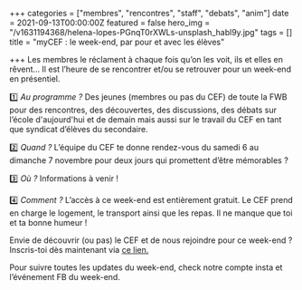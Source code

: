 +++
categories = ["membres", "rencontres", "staff", "debats", "anim"]
date = 2021-09-13T00:00:00Z
featured = false
hero_img = "/v1631194368/helena-lopes-PGnqT0rXWLs-unsplash_habl9y.jpg"
tags = []
title = "myCEF : le week-end, par pour et avec les élèves"

+++
Les membres le réclament à chaque fois qu’on les voit, ils et elles en rêvent… Il est l’heure de se rencontrer et/ou se retrouver pour un week-end en présentiel.

1️⃣ _Au programme ?_ Des jeunes (membres ou pas du CEF) de toute la FWB pour des rencontres, des découvertes, des discussions, des débats sur l’école d'aujourd'hui et de demain mais aussi sur le travail du CEF en tant que syndicat d’élèves du secondaire.

2️⃣ _Quand ?_ L’équipe du CEF te donne rendez-vous du samedi 6 au dimanche 7 novembre pour deux jours qui promettent d’être mémorables ?

3️⃣ _Où ?_ Informations à venir !

4️⃣ _Comment ?_ L’accès à ce week-end est entièrement gratuit. Le CEF prend en charge le logement, le transport ainsi que les repas. Il ne manque que toi et ta bonne humeur !

Envie de découvrir (ou pas) le CEF et de nous rejoindre pour ce week-end ? Inscris-toi dès maintenant via [ce lien.](https://form.dragnsurvey.com/survey/r/6f0d1be1. )

Pour suivre toutes les updates du week-end, check notre compte insta et l’événement FB du week-end.
